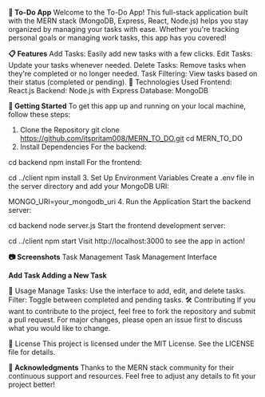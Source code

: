 **🚀 To-Do App** 
Welcome to the To-Do App! This full-stack application built with the MERN stack (MongoDB, Express, React, Node.js) helps you stay organized by managing your tasks with ease. Whether you're tracking personal goals or managing work tasks, this app has you covered!

**📋 Features**
Add Tasks: Easily add new tasks with a few clicks.
Edit Tasks: Update your tasks whenever needed.
Delete Tasks: Remove tasks when they're completed or no longer needed.
Task Filtering: View tasks based on their status (completed or pending).
🔧 Technologies Used
Frontend: React.js
Backend: Node.js with Express
Database: MongoDB


**🚀 Getting Started**
To get this app up and running on your local machine, follow these steps:

1. Clone the Repository
git clone https://github.com/itspritam008/MERN_TO_DO.git
cd MERN_TO_DO
2. Install Dependencies
For the backend:

cd backend
npm install
For the frontend:

cd ../client
npm install
3. Set Up Environment Variables
Create a .env file in the server directory and add your MongoDB URI:

MONGO_URI=your_mongodb_uri
4. Run the Application
Start the backend server:

cd backend
node server.js
Start the frontend development server:

cd ../client
npm start
Visit http://localhost:3000 to see the app in action!

**📷 Screenshots**
Task Management Task Management Interface

**Add Task Adding a New Task**

📝 Usage
Manage Tasks: Use the interface to add, edit, and delete tasks.
Filter: Toggle between completed and pending tasks.
🛠️ Contributing
If you want to contribute to the project, feel free to fork the repository and submit a pull request. For major changes, please open an issue first to discuss what you would like to change.

📄 License
This project is licensed under the MIT License. See the LICENSE file for details.

**🤝 Acknowledgments**
Thanks to the MERN stack community for their continuous support and resources.
Feel free to adjust any details to fit your project better!
